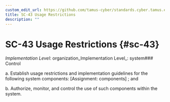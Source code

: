 ```yaml
---
custom_edit_url: https://github.com/tamus-cyber/standards.cyber.tamus.edu/tree/main/static/content/tamus.edu/TAMUS_profile.xml
title: SC-43 Usage Restrictions
description: ""
---
```


# SC-43 Usage Restrictions {#sc-43}

_Implementation Level_: organization_Implementation Level_: system### Control

a. Establish usage restrictions and implementation guidelines for the following system components: [Assignment: components] ; and

b. Authorize, monitor, and control the use of such components within the system.

